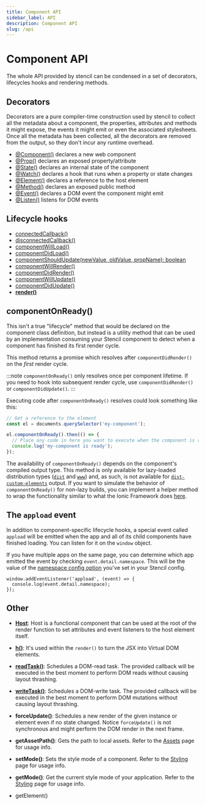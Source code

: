 ```yaml
---
title: Component API
sidebar_label: API
description: Component API
slug: /api
---
```


# Component API

The whole API provided by stencil can be condensed in a set of decorators, lifecycles hooks and rendering methods.


## Decorators

Decorators are a pure compiler-time construction used by stencil to collect all the metadata about a component, the properties, attributes and methods it might expose, the events it might emit or even the associated stylesheets.
Once all the metadata has been collected, all the decorators are removed from the output, so they don't incur any runtime overhead.

- [@Component()](./component.md) declares a new web component
- [@Prop()](./properties.md#the-prop-decorator-prop) declares an exposed property/attribute
- [@State()](./state.md#the-state-decorator-state) declares an internal state of the component
- [@Watch()](./reactive-data.md#the-watch-decorator-watch) declares a hook that runs when a property or state changes
- [@Element()](./host-element.md#element-decorator) declares a reference to the host element
- [@Method()](./methods.md) declares an exposed public method
- [@Event()](./events.md#event-decorator) declares a DOM event the component might emit
- [@Listen()](./events.md#listen-decorator) listens for DOM events


## Lifecycle hooks

- [connectedCallback()](./component-lifecycle.md#connectedcallback)
- [disconnectedCallback()](./component-lifecycle.md#disconnectedcallback)
- [componentWillLoad()](./component-lifecycle.md#componentwillload)
- [componentDidLoad()](./component-lifecycle.md#componentdidload)
- [componentShouldUpdate(newValue, oldValue, propName): boolean](./component-lifecycle.md#componentshouldupdate)
- [componentWillRender()](./component-lifecycle.md#componentwillrender)
- [componentDidRender()](./component-lifecycle.md#componentdidrender)
- [componentWillUpdate()](./component-lifecycle.md#componentwillupdate)
- [componentDidUpdate()](./component-lifecycle.md#componentdidupdate)
- **[render()](./templating-and-jsx.md)**

## componentOnReady()

This isn't a true "lifecycle" method that would be declared on the component class definition, but instead is a utility method that
can be used by an implementation consuming your Stencil component to detect when a component has finished its first render cycle.

This method returns a promise which resolves after `componentDidRender()` on the _first_ render cycle.

:::note
`componentOnReady()` only resolves once per component lifetime. If you need to hook into subsequent render cycle, use
`componentDidRender()` or `componentDidUpdate()`.
:::

Executing code after `componentOnReady()` resolves could look something like this:

```ts
// Get a reference to the element
const el = documents.querySelector('my-component');

el.componentOnReady().then(() => {
  // Place any code in here you want to execute when the component is ready
  console.log('my-component is ready');
});
```

The availability of `componentOnReady()` depends on the component's compiled output type. This method is only available for lazy-loaded
distribution types ([`dist`](../output-targets/dist.md) and [`www`](../output-targets/www.md)) and, as such, is not available for
[`dist-custom-elements`](../output-targets/custom-elements.md) output. If you want to simulate the behavior of `componentOnReady()` for non-lazy builds,
you can implement a helper method to wrap the functionality similar to what the Ionic Framework does [here](https://github.com/ionic-team/ionic-framework/blob/main/core/src/utils/helpers.ts#L60-L79).

## The `appload` event

In addition to component-specific lifecycle hooks, a special event called `appload` will be emitted when the app and all of its child components have finished loading. You can listen for it on the `window` object.

If you have multiple apps on the same page, you can determine which app emitted the event by checking `event.detail.namespace`. This will be the value of the [namespace config option](../config/01-overview.md#namespace) you've set in your Stencil config.

```tsx
window.addEventListener('appload', (event) => {
  console.log(event.detail.namespace);
});
```

## Other

- [**Host**](./host-element.md): Host is a functional component that can be used at the root of the render function to set attributes and event listeners to the host element itself.

- [**h()**](./templating-and-jsx.md): It's used within the `render()` to turn the JSX into Virtual DOM elements.

- [**readTask()**](https://developers.google.com/web/fundamentals/performance/rendering/avoid-large-complex-layouts-and-layout-thrashing): Schedules a DOM-read task. The provided callback will be executed in the best moment to perform DOM reads without causing layout thrashing.

- [**writeTask()**](https://developers.google.com/web/fundamentals/performance/rendering/avoid-large-complex-layouts-and-layout-thrashing): Schedules a DOM-write task. The provided callback will be executed in the best moment to perform DOM mutations without causing layout thrashing.

- **forceUpdate()**: Schedules a new render of the given instance or element even if no state changed. Notice `forceUpdate()` is not synchronous and might perform the DOM render in the next frame.

- **getAssetPath()**: Gets the path to local assets. Refer to the [Assets](../guides/assets.md#getassetpath) page for usage info.

- **setMode()**: Sets the style mode of a component. Refer to the [Styling](./styling.md#style-modes) page for usage info.

- **getMode()**: Get the current style mode of your application. Refer to the [Styling](./styling.md#style-modes) page for usage info.

- getElement()
